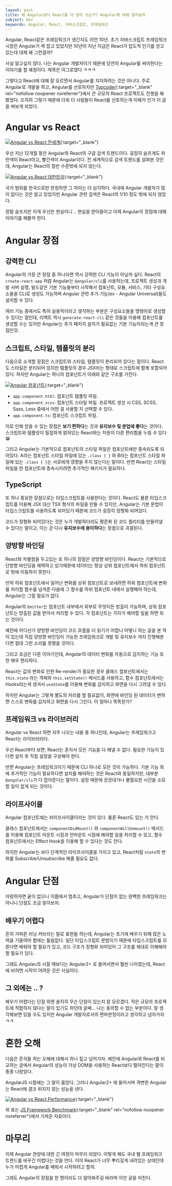 ```yaml
---
layout: post
title: 왜 Angular보다 React를 더 많이 쓰는가? Angular에 대해 알아보자
subject: Dev
keywords: Angular, React, 자바스크립트, 프레임워크
---
```


Angular, React같은 프레임워크가 생긴지도 어언 10년.
초기 자바스크립트 프레임워크 시장은 Angular가 꽉 잡고 있었지만
10년이 지난 지금은 React가 압도적 인기를 얻고 있는데
대체 왜 그런걸까?

사실 알고싶지 않다.
나는 Angular 개발자이기 때문에 당연히 Angular를 써야한다는 이야기를 할 예정이다.
제목은 어그로였다 ㅋㅋㅋ

그렇다고 React에 대해 잘 모르면서 Angular를 지지하려는 것은 아니다.
주로 Angular로 개발을 하고, Angular를 선호하지만
[Topcoder](https://www.topcoder.com/){:target="_blank" rel="nofollow noopener noreferrer"}에서
큰 규모의 React 프로젝트도 진행을 해봤었다.
오히려 그렇기 때문에 더욱 더 사람들이 React를 선호하는게 이해가 안가 이 글을 써보게 되었다.

# Angular vs React

[![Angular vs React 전세계](/assets/images/angular-vs-react-global.png)](/assets/images/angular-vs-react-global.png){:target="_blank"}

우선 지난 12개월 동안 Angular와 React의 구글 검색 트렌드이다.
굉장히 슬프게도 파란색이 React이고, 빨간색이 Angular이다.
전 세계적으로 검색 트렌드를 살펴본 것인데, Angular는 React의 절반 수준밖에 되지 않는다.

[![Angular vs React 대한민국](/assets/images/angular-vs-react-korea.png)](/assets/images/angular-vs-react-korea.png){:target="_blank"}

국가 범위를 한국으로만 한정하면 그 차이는 더 심각하다.
국내에 Angular 개발자가 많이 없다는 것은 알고 있었지만
Angular 관련 검색은 React의 1/10 정도 밖에 되지 않았다.

정말 슬프지만 이게 우선은 현실이니 ..
현실을 받아들이고 이제 Angular의 장점에 대해 이야기를 해볼까 한다.

# Angular 장점

## 강력한 CLI

Angular의 가장 큰 장점 중 하나라면 역시 강력한 CLI 기능이 아닐까 싶다.
React의 `create-react-app` 처럼 Angular는 `@angular/cli`를 사용하는데,
프로젝트 생성과 개발 서버 실행, 빌드같은 기본 기능들부터 시작해서
컴포넌트, 모듈, 서비스, 기타 구성요소들을 CLI로 생성도 가능하며
Angular 관련 추가 기능(ex - Angular Universal)들도 설치할 수 있다.

여러 기능 중에서도 특히 실용적이라고 생각하는 부분은
구성요소들을 명령어로 생성할 수 있다는 점인데,
리액트 역시 `generate-react-cli` 같은 것들을 이용해 컴포넌트를 생성할 수는 있지만
Angular는 추가 패키지 설치가 필요없는 기본 기능이라는게 큰 장점인것.

## 스크립트, 스타일, 템플릿의 분리

다음으로 소개할 장점은 스크립트와 스타일, 템플릿이 분리되어 있다는 점이다.
React도 스타일은 분리되어 있지만 템플릿의 경우 JSX라는 형태로 스크립트에 함께 포함되어 있다.
하지만 Angular는 하나의 컴포넌트가 아래와 같은 구조를 가진다.

[![Angular 컴포넌트](/assets/images/angular-component.png)](/assets/images/angular-component.png){:target="_blank"}

- `app.component.html`: 컴포넌트 템플릿 파일.
- `app.component.scss`: 컴포넌트 스타일 파일. 프로젝트 생성 시 CSS, SCSS, Sass, Less 중에서 어떤 걸 사용할 지 선택할 수 있다.
- `app.component.ts`: 컴포넌트 스크립트 파일.

이로 인해 얻을 수 있는 장점은 **보기 편하다**는 것과 **유지보수 및 분업에 좋다**는 것이다.
스크립트와 템플릿이 밀접하게 얽혀있는 React와는 차원이 다른 편리함을 누릴 수 있다 😁

그리고 Angular는 기본적으로 컴포넌트의 스타일 파일은 컴포넌트에만 종속되도록 되어있다.
A라는 컴포넌트 스타일 파일에 있는 `.class { }` 와 B라는 컴포넌트 스타일 파일에 있는 `.class { }`는 서로에게 영향을 주지 않는다는 말이다.
반면 React는 스타일 파일을 한 컴포넌트에 종속시키려면 추가적인 패키지가 필요하다.

## TypeScript

또 하나 중요한 장점으로는 타입스크립트를 사용한다는 것이다.
React도 물론 타입스크립트를 이용해 JSX 대신 TSX 형식의 파일을 만들 수 있지만,
Angular는 기본 문법이 타입스크립트를 사용하도록 되어있기 때문에 코드가 굉장히 정형화 되어있다.

코드가 정형화 되어있다는 것은 누가 개발하더라도 평준화 된 코드 퀄리티를 만들어낼 수 있다는 말이고,
이는 곧 다시 **유지보수에 용이하다**는 장점으로 귀결된다.

## 양방향 바인딩

React와 차별점을 두고있는 또 하나의 장점은 양방향 바인딩이다.
React는 기본적으로 단방향 바인딩을 채택하고 있기때문에
데이터는 항상 상위 컴포넌트에서 하위 컴포넌트로 밖에 이동하지 못한다.

만약 하위 컴포넌트에서 일어난 변화를 상위 컴포넌트로 보내려면
하위 컴포넌트에 변화를 처리할 함수를 넘겨준 다음에 그 함수를 하위 컴포넌트 내에서 실행해야 하는데,
Angular는 그럴 필요가 없다.

Angular의 `Emitter`는 컴포넌트 내부에서 외부로 무엇이든 방출이 가능하며,
상위 컴포넌트는 방출된 값을 받아서 처리할 수 있다.
각 컴포넌트는 각자가 해야할 일을 하면 되는 것이다.

예전에 어디선가 양방향 바인딩이 코드 흐름을 더 읽기가 어렵니 어떻니 하는 글을 본 적이 있는데
직접 양방향 바인딩이 가능한 프레임워크로 개발 및 유지보수 까지 진행해본다면
절대 그런 소리를 못했을 것이다.

그리고 조금은 다른 이야기인데, Angular의 데이터 변화를 자동으로 감지하는 기능 또한 매우 편리하다.

React는 값의 변화로 인한 Re-render가 필요한 경우 클래스 컴포넌트에서는 `this.state` 라는 객체와 `this.setState()` 메서드를 사용하고,
함수 컴포넌트에서는 Hooks라는게 생겨서 `useState`를 이용해 변화를 감지하고 화면을 다시 그려낼 수 있다.

하지만 Angular는 그렇게 별도의 처리를 할 필요없이, 화면에 바인딩 된 데이터가 변하면
스스로 변화를 감지하고 화면을 다시 그린다.
이 얼마나 똑똑한가?

## 프레임워크 vs 라이브러리

Angular vs React 하면 자주 나오는 내용 중 하나인데,
Angular는 프레임워크고 React는 라이브러리다.

우선 React부터 보면, React는 혼자서 모든 기능을 다 해낼 수 없다.
필요한 기능이 있다면 설치 후 직접 설정을 구성해야 한다.

반면 Angular는 프레임워크이기 때문에 CLI 하나로 모든 것이 가능하다.
기본 기능 외에 추가적인 기능이 필요하다면 설치를 해야하는 것은 React와 동일하지만,
대부분 `@angular/cli`가 다 잡아준다는 말이다.
설정 때문에 끙끙대거나 불필요한 시간을 소모할 일이 없게 되는 것이다.

## 라이프사이클

Angular 컴포넌트에는 라이프사이클이라는 것이 있다.
물론 React도 있는 거 안다.

클래스 컴포넌트에서는 `componentDidMount()` 와 `componentWillUnmount()` 메서드를 이용해
컴포넌트 마운트 시점과 언마운트 시점에 해야할 일을 처리할 수 있고,
함수 컴포넌트에서는 Effect Hook을 이용해 할 수 있다는 것도 안다.

하지만 Angular는 보다 단계적인 라이프사이클을 가지고 있고,
React처럼 `state`의 변화를 Subscribe/Unsubscribe 해줄 필요도 없다.


# Angular 단점

자랑하자면 끝이 없으니 이쯤에서 멈추고,
Angular가 단점이 없는 완벽한 프레임워크는 아니니 단점도 조금 알아보자.

## 배우기 어렵다

흔히 가파른 러닝 커브라는 말로 표현들 하는데,
Angular는 초기에 배우기 위해 많은 노력을 기울여야 함에는 틀림없다.
일단 타입스크립트 문법이기 때문에 타입스크립트를 모른다면 배워야 할 필요가 있고,
코드 구조가 정형화 되어있어 그 구조를 제대로 이해해야 할 필요가 있다.

그래도 AngularJS 시절 때보다는 Angular2+ 로 들어서면서 훨씬 나아졌는데,
React에 비하면 시작이 어려운 것은 사실이다.

## 그 외에는 .. ?

배우기 어렵다는 단점 외엔 솔직히 무슨 단점이 있는지 잘 모르겠다.
작은 규모의 프로젝트에 적합하지 않다는 말이 있기도 하던데 글쎄 .. 나는 동의할 수 없는 부분이다.
잘 생각해보면 있을 수도 있지만
Angular 개발자로서의 편파판정이라고 생각하고 넘어가자 ㅋㅋ

# 흔한 오해

다음은 흔히들 하는 오해에 대해서 하나 짚고 넘어가자.
예전에 Angular와 React를 비교하는 글에서
Angular의 성능이 가상 DOM을 사용하는 React보다 떨어진다는 말이 종종 나왔었다.

AngularJS 시절에는 그 말이 옳았다.
그러나 Angular2+ 에 들어서며 격변한 Angular는 React에 결코 뒤지지 않는 성능을 낸다.

[![Angular vs React Performance](/assets/images/angular-vs-react-performance.png)](/assets/images/angular-vs-react-performance.png){:target="_blank"}

위 표는 [JS Framework Benchmark](https://krausest.github.io/js-framework-benchmark/current.html){:target="_blank" rel="nofollow noopener noreferrer"}에서
가져온 자료이다.

# 마무리

이제 Angular 찬양에 대한 긴 여정이 마무리 되었다.
이렇게 해도 국내 웹 프레임워크 트렌드를 바꾸긴 어렵다는 것을 안다.
이미 React가 너무 뿌리깊게 내려있는 상태인데 누가 어렵게 Angular를 배워서 시작하려고 할까.

그래도 Angular의 장점을 한 명이라도 더 알아봐주길 바라며 이만 글을 마친다.
